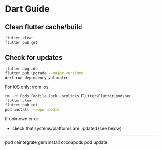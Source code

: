 # Dart Guide
## Clean flutter cache/build
```bash
flutter clean
flutter pub get
```


## Check for updates
```bash
flutter upgrade
flutter pub upgrade --major-versions
dart run dependency_validator
```

For iOS only:
from ios:
```bash
rm -rf Pods Podfile.lock .symlinks Flutter/Flutter.podspec
flutter clean                                        
flutter pub get
pod install --repo-update
```

If unknown error
- check that systems/platforms are updated (see below)

----
pod deintegrate
gem install cocoapods
pod update

